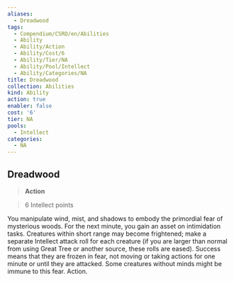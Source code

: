 ```yaml
---
aliases:
  - Dreadwood
tags:
  - Compendium/CSRD/en/Abilities
  - Ability
  - Ability/Action
  - Ability/Cost/6
  - Ability/Tier/NA
  - Ability/Pool/Intellect
  - Ability/Categories/NA
title: Dreadwood
collection: Abilities
kind: Ability
action: true
enabler: false
cost: '6'
tier: NA
pools:
  - Intellect
categories:
  - NA
---
```

## Dreadwood    
>**Action**    
>6 Intellect points  
    
You manipulate wind, mist, and shadows to embody the primordial fear of mysterious woods. For the next minute, you gain an asset on intimidation tasks. Creatures within short range may become frightened; make a separate Intellect attack roll for each creature (if you are larger than normal from using Great Tree or another source, these rolls are eased). Success means that they are frozen in fear, not moving or taking actions for one minute or until they are attacked. Some creatures without minds might be immune to this fear. Action.